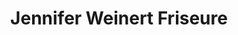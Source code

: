 ---
title: "Jennifer Weinert Friseure"
url: /kirchdorf-an-der-iller/jennifer-weinert-friseure/
shop: Friseur
---